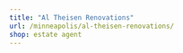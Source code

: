```yaml
---
title: "Al Theisen Renovations"
url: /minneapolis/al-theisen-renovations/
shop: estate agent
---
```

